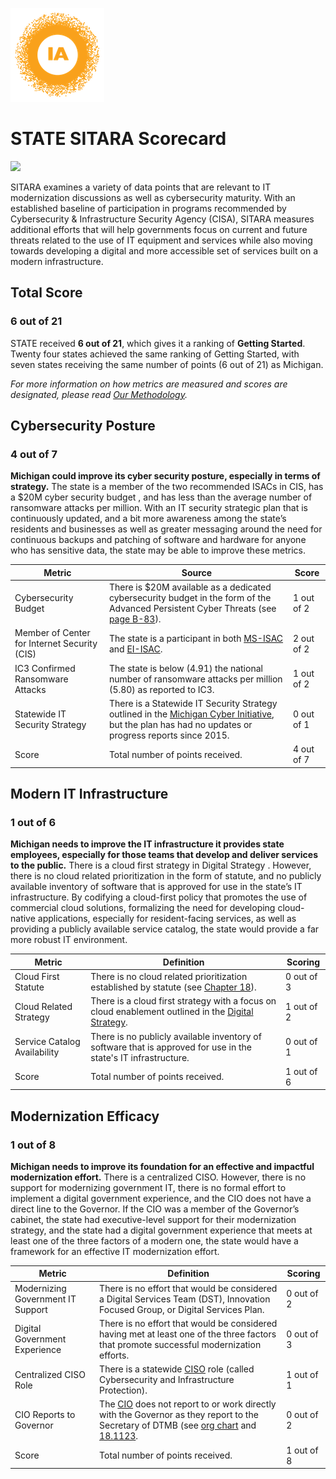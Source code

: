 ![image](https://github.com/internetassociation/SITARA/blob/main/Assets/IA_Mark.png)

# STATE SITARA Scorecard

<img src="https://upload.wikimedia.org/wikipedia/commons/thumb/b/b5/Flag_of_Michigan.svg/640px-Flag_of_Michigan.svg.png" width="100" />

SITARA examines a variety of data points that are relevant to IT modernization discussions as well as cybersecurity maturity. With an established baseline of participation in programs recommended by Cybersecurity & Infrastructure Security Agency (CISA), SITARA measures additional efforts that will help governments focus on current and future threats related to the use of IT equipment and services while also moving towards developing a digital and more accessible set of services built on a modern infrastructure.

## Total Score

### 6 out of 21

STATE received **6 out of 21**, which gives it a ranking of **Getting Started**. Twenty four states achieved the same ranking of Getting Started, with seven states receiving the same number of points (6 out of 21) as Michigan.

*For more information on how metrics are measured and scores are designated, please read [Our Methodology](https://github.com/internetassociation/SITARA/blob/main/Data/Individual-Data/Our-Methodology.md).*

## Cybersecurity Posture

### 4 out of 7

**Michigan could improve its cyber security posture, especially in terms of strategy.** The state is a member of the two recommended ISACs in CIS, has a $20M cyber security budget , and has less than the average number of ransomware attacks per million. With an IT security strategic plan that is continuously updated, and a bit more awareness among the state’s residents and businesses as well as greater messaging around the need for continuous backups and patching of software and hardware for anyone who has sensitive data, the state may be able to improve these metrics.

Metric | Source | Score
--- | --- | ---
Cybersecurity Budget | There is $20M available as a dedicated cybersecurity budget in the form of the Advanced Persistent Cyber Threats (see [page B-83](https://www.michigan.gov/documents/budget/FY2021_Executive_Budget_680297_7.pdf)). | 1 out of 2
Member of Center for Internet Security (CIS) | The state is a participant in both [MS-ISAC](https://www.cisecurity.org/partners-state-government/) and [EI-ISAC](https://www.cisecurity.org/ei-isac/partners-ei-isac/). | 2 out of 2
IC3 Confirmed Ransomware Attacks | The state is below (4.91) the national number of ransomware attacks per million (5.80) as reported to IC3. | 1 out of 2
Statewide IT Security Strategy | There is a Statewide IT Security Strategy outlined in the [Michigan Cyber Initiative](https://www.michigan.gov/dtmb/0,5552,7-358-82547_56345_56351---,00.html), but the plan has had no updates or progress reports since 2015. | 0 out of 1
Score | Total number of points received. | 4 out of 7

## Modern IT Infrastructure

### 1 out of 6

**Michigan needs to improve the IT infrastructure it provides state employees, especially for those teams that develop and deliver services to the public.** There is a cloud first strategy in Digital Strategy . However, there is no cloud related prioritization in the form of statute, and no publicly available inventory of software that is approved for use in the state’s IT infrastructure. By codifying a cloud-first policy that promotes the use of commercial cloud solutions, formalizing the need for developing cloud-native applications, especially for resident-facing services, as well as providing a publicly available service catalog, the state would provide a far more robust IT environment.

Metric | Definition | Scoring
--- | --- | ---
Cloud First Statute | There is no cloud related prioritization established by statute (see [Chapter 18](http://www.legislature.mi.gov/(S(luehpyqowtntjdm2zdscd2bp))/mileg.aspx?page=GetObject&objectname=mcl-chap18)). | 0 out of 3
Cloud Related Strategy | There is a cloud first strategy with a focus on cloud enablement outlined in the [Digital Strategy](https://www.michigan.gov/dtmb/0,5552,7-358-82547_56345_56351-336646--,00.html). | 1 out of 2
Service Catalog Availability | There is no publicly available inventory of software that is approved for use in the state's IT infrastructure. | 0 out of 1
Score | Total number of points received. | 1 out of 6

## Modernization Efficacy

### 1 out of 8

**Michigan needs to improve its foundation for an effective and impactful modernization effort.** There is a centralized CISO. However, there is no support for modernizing government IT, there is no formal effort to implement a digital government experience, and the CIO does not have a direct line to the Governor. If the CIO was a member of the Governor’s cabinet, the state had executive-level support for their modernization strategy, and the state had a digital government experience that meets at least one of the three factors of a modern one, the state would have a framework for an effective IT modernization effort.

Metric | Definition | Scoring
--- | --- | ---
Modernizing Government IT Support | There is no effort that would be considered a Digital Services Team (DST), Innovation Focused Group, or Digital Services Plan. | 0 out of 2
Digital Government Experience | There is no effort that would be considered having met at least one of the three factors that promote successful modernization efforts. | 0 out of 3
Centralized CISO Role  | There is a statewide [CISO](https://www.michigan.gov/dtmb/0,5552,7-358-81384---,00.html) role (called Cybersecurity and Infrastructure Protection). | 1 out of 1
CIO Reports to Governor | The [CIO](https://www.michigan.gov/dtmb/0,5552,7-358-82546_85762-190970--,00.html) does not report to or work directly with the Governor as they report to the Secretary of DTMB (see [org chart](https://www.michigan.gov/dtmb/0,5552,7-358-81384---,00.html) and [18.1123](http://legislature.mi.gov/doc.aspx?mcl-18-1123). | 0 out of 2
Score | Total number of points received. | 1 out of 8